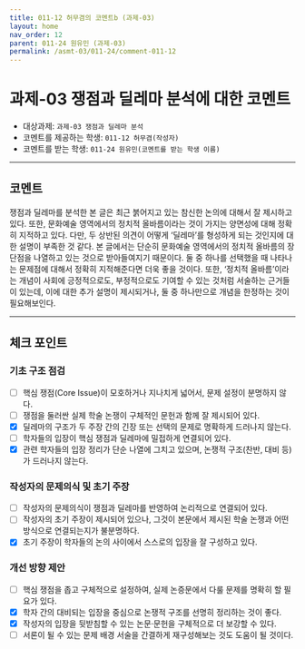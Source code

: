 ```yaml
---
title: 011-12 허무겸의 코멘트b (과제-03) 
layout: home
nav_order: 12
parent: 011-24 원유민 (과제-03)
permalink: /asmt-03/011-24/comment-011-12
---
```


# 과제-03 쟁점과 딜레마 분석에 대한 코멘트

- 대상과제: `과제-03 쟁점과 딜레마 분석`
- 코멘트를 제공하는 학생: `011-12 허무겸(작성자)` 
- 코멘트를 받는 학생: `011-24 원유민(코멘트를 받는 학생 이름)` 

---

## 코멘트

쟁점과 딜레마를 분석한 본 글은 최근 붉어지고 있는 참신한 논의에 대해서 잘 제시하고 있다. 또한, 문화예술 영역에서의 정치적 올바름이라는 것이 가지는 양면성에 대해 정확히 지적하고 있다. 다만, 두 상반된 의견이 어떻게 ‘딜레마’를 형성하게 되는 것인지에 대한 설명이 부족한 것 같다. 본 글에서는 단순히 문화예술 영역에서의 정치적 올바름의 장단점을 나열하고 있는 것으로 받아들여지기 때문이다. 둘 중 하나를 선택했을 때 나타나는 문제점에 대해서 정확히 지적해준다면 더욱 좋을 것이다. 또한, ‘정치적 올바름’이라는 개념이 사회에 긍정적으로도, 부정적으로도 기여할 수 있는 것처럼 서술하는 근거들이 있는데, 이에 대한 추가 설명이 제시되거나, 둘 중 하나만으로 개념을 한정하는 것이 필요해보인다.

---

## 체크 포인트

### **기초 구조 점검**
- [ ] 핵심 쟁점(Core Issue)이 모호하거나 지나치게 넓어서, 문제 설정이 분명하지 않다.
- [ ] 쟁점을 둘러싼 실제 학술 논쟁이 구체적인 문헌과 함께 잘 제시되어 있다.
- [x] 딜레마의 구조가 두 주장 간의 긴장 또는 선택의 문제로 명확하게 드러나지 않는다.
- [ ] 학자들의 입장이 핵심 쟁점과 딜레마에 밀접하게 연결되어 있다.
- [x] 관련 학자들의 입장 정리가 단순 나열에 그치고 있으며, 논쟁적 구조(찬반, 대비 등)가 드러나지 않는다.

### **작성자의 문제의식 및 초기 주장**
- [ ] 작성자의 문제의식이 쟁점과 딜레마를 반영하여 논리적으로 연결되어 있다.
- [ ] 작성자의 초기 주장이 제시되어 있으나, 그것이 본문에서 제시된 학술 논쟁과 어떤 방식으로 연결되는지가 불분명하다.
- [x] 초기 주장이 학자들의 논의 사이에서 스스로의 입장을 잘 구성하고 있다.

### **개선 방향 제안**
- [ ] 핵심 쟁점을 좁고 구체적으로 설정하여, 실제 논증문에서 다룰 문제를 명확히 할 필요가 있다.
- [x] 학자 간의 대비되는 입장을 중심으로 논쟁적 구조를 선명히 정리하는 것이 좋다.
- [x] 작성자의 입장을 뒷받침할 수 있는 논문·문헌을 구체적으로 더 보강할 수 있다.
- [ ] 서론이 될 수 있는 문제 배경 서술을 간결하게 재구성해보는 것도 도움이 될 것이다.
